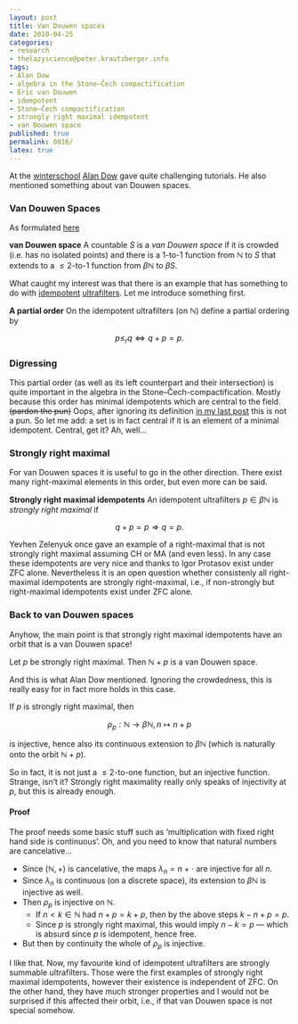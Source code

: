 ```yaml
---
layout: post
title: Van Douwen spaces
date: 2010-04-25
categories:
- research
- thelazyscience@peter.krautzberger.info
tags:
- Alan Dow
- algebra in the Stone–Čech compactification
- Eric van Douwen
- idempotent
- Stone–Čech compactification
- strongly right maximal idempotent
- van Douwen space
published: true
permalink: 0016/
latex: true
---
```


At the [winterschool](http://www.winterschool.eu) [Alan Dow](http://math.uncc.edu/~adow/) gave quite challenging tutorials. He also mentioned something about van Douwen spaces.

### Van Douwen Spaces

As formulated [here](http://math.uncc.edu/~adow/vDspace.pdf)

**van Douwen space** A countable $S$ is a _van Douwen space_ if it is crowded (i.e. has no isolated points) and there is a 1-to-1 function from $\mathbb{N}$ to $S$ that extends to a $\leq 2$-to-1 function from $\beta \mathbb{N}$ to $\beta S$.

What caught my interest was that there is an example that has something to do with [idempotent](http://en.wikipedia.org/wiki/Idempotency) [ultrafilters](http://en.wikipedia.org/wiki/Ultrafilter). Let me introduce something first.

**A partial order** On the idempotent ultrafilters (on $\mathbb{N}$) define a partial ordering by

 $$ p \leq_r q \Leftrightarrow q + p =p. $$

### Digressing

This partial order (as well as its left counterpart and their intersection) is quite important in the algebra in the Stone–Čech-compactification. Mostly because this order has minimal idempotents which are central to the field. <s>(pardon the pun)</s> Oops, after ignoring its definition [in my last post](/0015/) this is not a pun. So let me add: a set is in fact central if it is an element of a minimal idempotent. Central, get it? Ah, well…

### Strongly right maximal

For van Douwen spaces it is useful to go in the other direction. There exist many right-maximal elements in this order, but even more can be said.

**Strongly right maximal idempotents** An idempotent ultrafilters $p \in \beta \mathbb{N}$ is _strongly right maximal_ if

 $$ q+ p =p \Rightarrow q= p. $$

Yevhen Zelenyuk once gave an example of a right-maximal that is not strongly right maximal assuming CH or MA (and even less). In any case these idempotents are very nice and thanks to Igor Protasov exist under ZFC alone. Nevertheless it is an open question whether consistenly all right-maximal idempotents are strongly right-maximal, i.e., if non-strongly but right-maximal idempotents exist under ZFC alone.

### Back to van Douwen spaces

Anyhow, the main point is that strongly right maximal idempotents have an orbit that is a van Douwen space!

Let $p$ be strongly right maximal. Then $\mathbb{N} + p$ is a van Douwen space.

And this is what Alan Dow mentioned. Ignoring the crowdedness, this is really easy for in fact more holds in this case.

If $p$ is strongly right maximal, then

$$ \rho_p: \mathbb{N} \rightarrow \beta \mathbb{N}, n \mapsto n+ p $$

 is injective, hence also its continuous extension to $\beta \mathbb{N}$ (which is naturally onto the orbit $\mathbb{N} +p$).

So in fact, it is not just a $\leq 2$-to-one function, but an injective function. Strange, isn’t it? Strongly right maximality really only speaks of injectivity at $p$, but this is already enough.

#### Proof

The proof needs some basic stuff such as ‘multiplication with fixed right hand side is continuous’. Oh, and you need to know that natural numbers are cancelative…

*   Since $( \mathbb{N} , + )$ is cancelative, the maps $\lambda_{n} = n + \cdot$ are injective for all $n$.
*   Since $\lambda_n$ is continuous (on a discrete space), its extension to $\beta \mathbb{N}$ is injective as well.
*   Then $\rho_p$ is injective on $\mathbb{N}$.
    *   If $n < k \in \mathbb{N}$ had $n+ p = k + p$, then by the above steps $k-n + p = p$.
    *   Since $p$ is strongly right maximal, this would imply $n-k = p$ — which is absurd since $p$ is idempotent, hence free.
*   But then by continuity the whole of $\rho_p$ is injective.

I like that. Now, my favourite kind of idempotent ultrafilters are strongly summable ultrafilters. Those were the first examples of strongly right maximal idempotents, however their existence is independent of ZFC. On the other hand, they have much stronger properties and I would not be surprised if this affected their orbit, i.e., if that van Douwen space is not special somehow.
